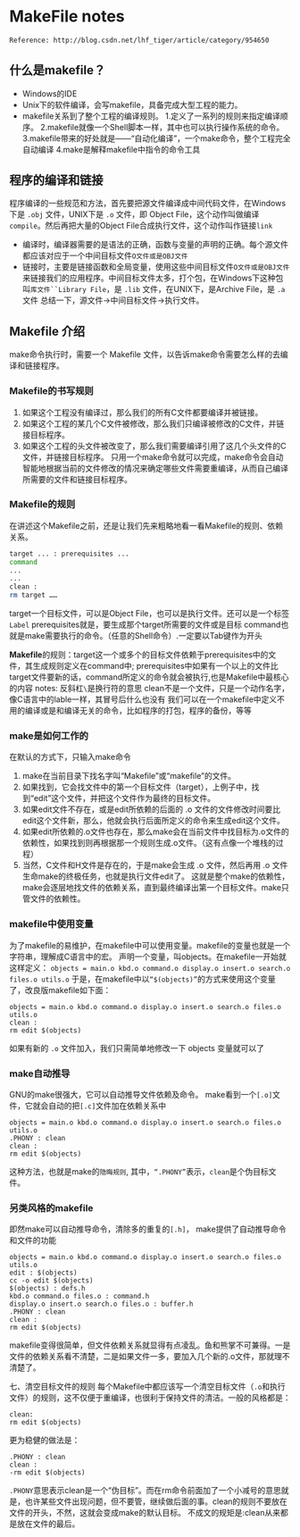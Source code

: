 # MakeFile notes
  ```bash
  Reference: http://blog.csdn.net/lhf_tiger/article/category/954650 
  ```

## 什么是makefile？
* Windows的IDE
* Unix下的软件编译，会写makefile，具备完成大型工程的能力。
* makefile关系到了整个工程的编译规则。
  1.定义了一系列的规则来指定编译顺序。
  2.makefile就像一个Shell脚本一样，其中也可以执行操作系统的命令。 
  3.makefile带来的好处就是——“自动化编译”，一个make命令，整个工程完全自动编译
  4.make是解释makefile中指令的命令工具

## 程序的编译和链接 
程序编译的一些规范和方法，首先要把源文件编译成中间代码文件，在Windows下是 `.obj` 文件，UNIX下是 `.o` 文件，即 Object File，这个动作叫做编译`compile`。然后再把大量的Object File合成执行文件，这个动作叫作链接`link` 
* 编译时，编译器需要的是语法的正确，函数与变量的声明的正确。每个源文件都应该对应于一个中间目标文件`O文件或是OBJ文件`
* 链接时，主要是链接函数和全局变量，使用这些中间目标文件`O文件或是OBJ文件`来链接我们的应用程序。中间目标文件太多，打个包，在Windows下这种包叫`库文件``Library File`，是 `.lib` 文件，在UNIX下，是Archive File，是 `.a` 文件
总结一下，源文件->中间目标文件->执行文件。

## Makefile 介绍
make命令执行时，需要一个 Makefile 文件，以告诉make命令需要怎么样的去编译和链接程序。 
### Makefile的书写规则
1. 如果这个工程没有编译过，那么我们的所有C文件都要编译并被链接。
2. 如果这个工程的某几个C文件被修改，那么我们只编译被修改的C文件，并链接目标程序。
3. 如果这个工程的头文件被改变了，那么我们需要编译引用了这几个头文件的C文件，并链接目标程序。
只用一个make命令就可以完成，make命令会自动智能地根据当前的文件修改的情况来确定哪些文件需要重编译，从而自己编译所需要的文件和链接目标程序。

### Makefile的规则 
在讲述这个Makefile之前，还是让我们先来粗略地看一看Makefile的规则、依赖关系。 
  ```bash
  target ... : prerequisites ... 
  command 
  ... 
  ... 
  clean :
  rm target ……
  ```
target一个目标文件，可以是Object File，也可以是执行文件。还可以是一个标签`Label`
prerequisites就是，要生成那个target所需要的文件或是目标
command也就是make需要执行的命令。（任意的Shell命令）.一定要以Tab键作为开头

**Makefile**的规则：target这一个或多个的目标文件依赖于prerequisites中的文件，其生成规则定义在command中; prerequisites中如果有一个以上的文件比target文件要新的话，command所定义的命令就会被执行,也是Makefile中最核心的内容
notes: 反斜杠`\`是换行符的意思
clean不是一个文件，只是一个动作名字，像C语言中的lable一样，其冒号后什么也没有
我们可以在一个makefile中定义不用的编译或是和编译无关的命令，比如程序的打包，程序的备份，等等

### make是如何工作的 
在默认的方式下，只输入make命令
1. make在当前目录下找名字叫“Makefile”或“makefile”的文件。
2. 如果找到，它会找文件中的第一个目标文件（target），上例子中，找到“edit”这个文件，并把这个文件作为最终的目标文件。
3. 如果edit文件不存在，或是edit所依赖的后面的 .o 文件的文件修改时间要比edit这个文件新，那么，他就会执行后面所定义的命令来生成edit这个文件。
4. 如果edit所依赖的.o文件也存在，那么make会在当前文件中找目标为.o文件的依赖性，如果找到则再根据那一个规则生成.o文件。（这有点像一个堆栈的过程）
5. 当然，C文件和H文件是存在的，于是make会生成 .o 文件，然后再用 .o 文件生命make的终极任务，也就是执行文件edit了。
这就是整个make的依赖性，make会逐层地找文件的依赖关系，直到最终编译出第一个目标文件。make只管文件的依赖性。

### makefile中使用变量 
为了makefile的易维护，在makefile中可以使用变量。makefile的变量也就是一个字符串，理解成C语言中的宏。
声明一个变量，叫objects。在makefile一开始就这样定义： 
`objects = main.o kbd.o command.o display.o insert.o search.o files.o utils.o`
于是，在makefile中以`“$(objects)”`的方式来使用这个变量了，改良版makefile如下面：
```
objects = main.o kbd.o command.o display.o insert.o search.o files.o utils.o
clean : 
rm edit $(objects) 
```
如果有新的 `.o` 文件加入，我们只需简单地修改一下 objects 变量就可以了 

### make自动推导 
GNU的make很强大，它可以自动推导文件依赖及命令。
make看到一个`[.o]`文件，它就会自动的把`[.c]`文件加在依赖关系中
```
objects = main.o kbd.o command.o display.o insert.o search.o files.o utils.o 
.PHONY : clean
clean : 
rm edit $(objects)
```
这种方法，也就是make的`隐晦规则`, 其中，`“.PHONY”`表示，`clean`是个伪目标文件。 

### 另类风格的makefile 
即然make可以自动推导命令，清除多的重复的`[.h]`， make提供了自动推导命令和文件的功能
```
objects = main.o kbd.o command.o display.o insert.o search.o files.o utils.o 
edit : $(objects) 
cc -o edit $(objects) 
$(objects) : defs.h
kbd.o command.o files.o : command.h
display.o insert.o search.o files.o : buffer.h 
.PHONY : clean 
clean : 
rm edit $(objects) 
```
makefile变得很简单，但文件依赖关系就显得有点凌乱。鱼和熊掌不可兼得。一是文件的依赖关系看不清楚，二是如果文件一多，要加入几个新的.o文件，那就理不清楚了。 

七、清空目标文件的规则 
每个Makefile中都应该写一个清空目标文件（`.o`和执行文件）的规则，这不仅便于重编译，也很利于保持文件的清洁。一般的风格都是： 
```
clean: 
rm edit $(objects) 
```
更为稳健的做法是：
```
.PHONY : clean 
clean : 
-rm edit $(objects)
```
`.PHONY`意思表示clean是一个“伪目标”。而在rm命令前面加了一个小减号的意思就是，也许某些文件出现问题，但不要管，继续做后面的事。clean的规则不要放在文件的开头，不然，这就会变成make的默认目标。
不成文的规矩是:clean从来都是放在文件的最后。 
